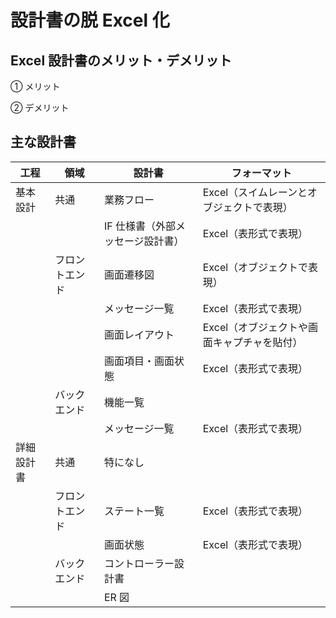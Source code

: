 # 設計書の脱 Excel 化

## Excel 設計書のメリット・デメリット

① メリット

② デメリット

## 主な設計書

| 工程       | 領域           | 設計書                            | フォーマット                                |
| ---------- | -------------- | --------------------------------- | ------------------------------------------- |
| 基本設計   | 共通           | 業務フロー                        | Excel（スイムレーンとオブジェクトで表現）   |
|            |                | IF 仕様書（外部メッセージ設計書） | Excel（表形式で表現）                       |
|            | フロントエンド | 画面遷移図                        | Excel（オブジェクトで表現）                 |
|            |                | メッセージ一覧                    | Excel（表形式で表現）                       |
|            |                | 画面レイアウト                    | Excel（オブジェクトや画面キャプチャを貼付） |
|            |                | 画面項目・画面状態                | Excel（表形式で表現）                       |
|            | バックエンド   | 機能一覧                          |                                             |
|            |                | メッセージ一覧                    | Excel（表形式で表現）                       |
| 詳細設計書 | 共通           | 特になし                          |                                             |
|            | フロントエンド | ステート一覧                      | Excel（表形式で表現）                       |
|            |                | 画面状態                          | Excel（表形式で表現）                       |
|            | バックエンド   | コントローラー設計書              |                                             |
|            |                | ER 図                             |                                             |
